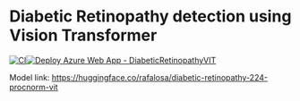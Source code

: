 # Diabetic Retinopathy detection using Vision Transformer 

[![CI](https://github.com/titusrobin/diabetic-retinopathy-vit/actions/workflows/main.yml/badge.svg)](https://github.com/titusrobin/diabetic-retinopathy-vit/actions/workflows/main.yml)[![Deploy  Azure Web App - DiabeticRetinopathyVIT](https://github.com/titusrobin/diabetic-retinopathy-vit/actions/workflows/main_diabeticretinopathyvit.yml/badge.svg)](https://github.com/titusrobin/diabetic-retinopathy-vit/actions/workflows/main_diabeticretinopathyvit.yml)


Model link: https://huggingface.co/rafalosa/diabetic-retinopathy-224-procnorm-vit

